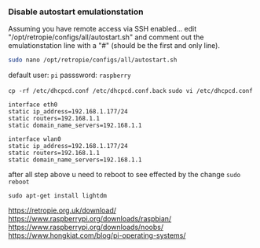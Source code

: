 ### Disable autostart emulationstation
Assuming you have remote access via SSH enabled... edit
"/opt/retropie/configs/all/autostart.sh"
and comment out the emulationstation line with a "#" (should be the first and only line).

```bash
sudo nano /opt/retropie/configs/all/autostart.sh
```
default user: `pi` passsword: `raspberry`


```cp -rf /etc/dhcpcd.conf /etc/dhcpcd.conf.back```
```sudo vi /etc/dhcpcd.conf```
```
interface eth0
static ip_address=192.168.1.177/24
static routers=192.168.1.1
static domain_name_servers=192.168.1.1

interface wlan0
static ip_address=192.168.1.177/24
static routers=192.168.1.1
static domain_name_servers=192.168.1.1
```

after all step above u need to reboot to see effected by the change
```sudo reboot```

```sudo apt-get install lightdm```


https://retropie.org.uk/download/
https://www.raspberrypi.org/downloads/raspbian/
https://www.raspberrypi.org/downloads/noobs/
https://www.hongkiat.com/blog/pi-operating-systems/
